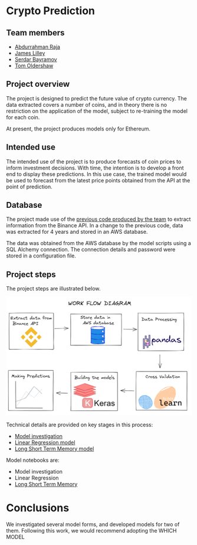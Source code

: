 # Crypto Prediction

## Team members
* [Abdurrahman Raja](https://github.com/Abzraja)
* [James Lilley](https://github.com/jimbleslilley)
* [Serdar Bayramov](https://github.com/serdar-bayramov)
* [Tom Oldershaw](https://github.com/TomHOldershaw)

## Project overview
The project is designed to predict the future value of crypto currency. The data extracted covers a number of coins, and in theory there is no restriction on the application of the model, subject to re-training the model for each coin. 

At present, the project produces models only for Ethereum.

## Intended use
The intended use of the project is to produce forecasts of coin prices to inform investment decisions. With time, the intention is to develop a front end to display these predictions. In this use case, the trained model would be used to forecast from the latest price points obtained from the API at the point of prediction.

## Database
The project made use of the [previous code produced by the team](https://github.com/Abzraja/project-3) to extract information from the Binance API. In a change to the previous code, data was extracted for 4 years and stored in an AWS database.

The data was obtained from the AWS database by the model scripts using a SQL Alchemy connection. The connection details and password were stored in a configuration file.

## Project steps
The project steps are illustrated below.

![project steps](images/project_steps.png)

Technical details are provided on key stages in this process:
 - [Model investigation](documentation.md#model)
 - [Linear Regression model](documentation.md#lr)
 - [Long Short Term Memory model](documentation.md#lstm)

Model notebooks are:
 - Model investigation
 - Linear Regression
 - [Long Short Term Memory](ETH_RNN_1.ipynb)

# Conclusions
We investigated several model forms, and developed models for two of them. Following this work, we would recommend adopting the WHICH MODEL
